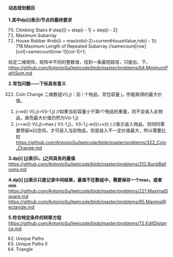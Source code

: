 #### **动态规划题目**

**1.其中dp[i]表示i节点的最终要求**   

70. Climbing Stairs # step[i] = step[i - 1] + step[i - 2]
53. Maximum Subarray
198. House Robber #rob(i) = max(rob(i-2)+currentHouseValue,rob(i - 1))
718.Maximum Length of Repeated Subarray 
//samecount[row][col]=samecount[row-1][col-1]+1;

给定二维矩阵，矩阵中不同的整数值，找到一条最短路径，只能右、下。
https://github.com/AntonioSu/leetcode/blob/master/problems/64.MinimumPathSum.md  

**2.背包问题——下标具有意义**  

322. Coin Change
二维数组V(i,j)：前 i 个物品，背包容量 j，所能取得的最大价值。
1) j<w(i)      V(i,j)=V(i-1,j)  //如果当前容量小于第i个物品的重量，则不会装入此物品，故而最大价值仍然为V(i-1,j)
2) j>=w(i)     V(i,j)=max｛ V(i-1,j)，V(i-1,j-w(i))+v(i) ｝//表示装入物品，但同时需要预留w[i]空间，才可装入当前物品，但是装入不一定价值最大，所以需要比较
https://github.com/AntonioSu/leetcode/blob/master/problems/322_Coin_Change.md  

**3.dp[i] [j]表示i，j之间具有的最值**   
https://github.com/AntonioSu/leetcode/blob/master/problems/312.BurstBalloons.md

**4.dp[i] [j]表示只是记录中间结果，最值不在数组中，需要保存一个max，或者min**   
https://github.com/AntonioSu/leetcode/blob/master/problems/221.MaximalSquare.md
https://github.com/AntonioSu/leetcode/blob/master/problems/85.MaximalRectangle.md

**5.符合特定条件的转移方程** 
https://github.com/AntonioSu/leetcode/blob/master/problems/72.EditDistance.md

62. Unique Paths  
63. Unique Paths II  
120. Triangle

